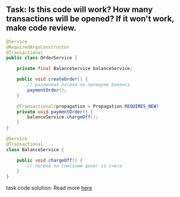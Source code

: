 ## Task: Is this code will work? How many transactions will be opened? If it won't work, make code review.

```java
@Service
@RequiredArgsConstructor
@Transactional
public class OrderService {

    private final BalanceService balanceService;

    public void createOrder() {
        // различная логика по проверке баланса
        paymentOrder();
    }

    @Transactional(propagation = Propagation.REQUIRES_NEW)
    private void paymentOrder() {
        balanceService.chargeOff();
    }
}

@Service
@Transactional
class BalanceService {

    public void chargeOff() {
        // логика по списанию денег со счета
    }
}

```
task code solution: Read more [here](./task_solution.md)